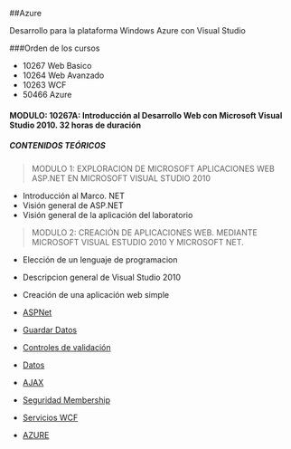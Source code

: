 ##Azure

  Desarrollo para la plataforma Windows Azure con Visual Studio

###Orden de los cursos
* 10267 Web Basico  
* 10264 Web Avanzado
* 10263 WCF  
* 50466 Azure  

#### MODULO: 10267A: Introducción al Desarrollo Web con Microsoft Visual Studio 2010. 32 horas de duración

##### CONTENIDOS TEÓRICOS
>MODULO 1: EXPLORACION DE MICROSOFT APLICACIONES WEB ASP.NET EN MICROSOFT VISUAL STUDIO 2010
* Introducción al Marco. NET
* Visión general de ASP.NET
* Visión general de la aplicación del laboratorio

> MODULO 2: CREACIÓN DE APLICACIONES WEB. MEDIANTE MICROSOFT VISUAL ESTUDIO 2010 Y MICROSOFT NET.
* Elección de un lenguaje de programacion
* Descripcion general de Visual Studio 2010
* Creación de una aplicación web simple

* [ASPNet](https://github.com/ccallado/Azure/blob/master/ASPNet.md "ASPNet")
* [Guardar Datos](https://github.com/ccallado/Azure/blob/master/GuardarDatos.md "Guardar datos")
* [Controles de validación](https://github.com/ccallado/Azure/blob/master/Validacion.md "Controles de validación")
* [Datos](https://github.com/ccallado/Azure/blob/master/Datos.md "Datos")
* [AJAX](https://github.com/ccallado/Azure/blob/master/AJAX.md "AJAX")
* [Seguridad Membership](https://github.com/ccallado/Azure/blob/master/Seguridad.md "Seguridad Membership")
* [Servicios WCF](https://github.com/ccallado/Azure/blob/master/WCF.md "Servicios WCF")
* [AZURE](https://github.com/ccallado/Azure/blob/master/Azure.md "Azure")

